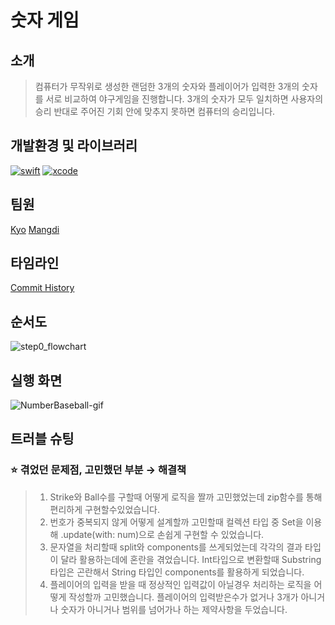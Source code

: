 # 숫자 게임

## 소개
> 컴퓨터가 무작위로 생성한 랜덤한 3개의 숫자와
플레이어가 입력한 3개의 숫자를 서로 비교하여 야구게임을 진행합니다. 
3개의 숫자가 모두 일치하면 사용자의 승리 반대로 
주어진 기회 안에 맞추지 못하면 컴퓨터의 승리입니다.

## 개발환경 및 라이브러리

[![swift](https://img.shields.io/badge/swift-5.0-orange)]()
[![xcode](https://img.shields.io/badge/Xcode-13.0-blue)]()

## 팀원
[Kyo](#https://github.com/KyoPak)
[Mangdi](#https://github.com/MangDi-L)
## 타임라인
[Commit History](#https://github.com/KyoPak/ios-number-baseball/commits/step-1)



## 순서도
![step0_flowchart](https://user-images.githubusercontent.com/59204352/185026725-9ae94505-86b0-4786-bc5b-30406be1cc5e.svg)


## 실행 화면
![NumberBaseball-gif](https://user-images.githubusercontent.com/49121469/185736289-7dbc29e5-df86-41a9-8504-05577b469f18.gif)

## 트러블 슈팅

### ⭐️ 겪었던 문제점, 고민했던 부분 → 해결책
> 1) Strike와 Ball수를 구할때 어떻게 로직을 짤까 고민했었는데 zip함수를 통해 편리하게 구현할수있었습니다.
> 2) 번호가 중복되지 않게 어떻게 설계할까 고민할때 컬렉션 타입 중 Set을 이용해 .update(with: num)으로 손쉽게 구현할 수 있었습니다.
> 3) 문자열을 처리할때 split와 components를 쓰게되었는데 각각의 결과 타입이 달라 활용하는데에 혼란을 겪었습니다. Int타입으로 변환할때 Substring타입은 곤란해서 String 타입인 components를 활용하게 되었습니다.
> 4) 플레이어의 입력을 받을 때 정상적인 입력값이 아닐경우 처리하는 로직을 어떻게 작성할까 고민했습니다. 플레이어의 입력받은수가 없거나 3개가 아니거나 숫자가 아니거나 범위를 넘어가나 하는 제약사항을 두었습니다.
